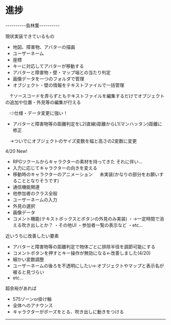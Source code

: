 # 進捗

----------島林薫----------

現状実装できているもの
- 地図、障害物、アバターの描画
- ユーザーネーム
- 座標
- キーに対応してアバターが移動する
- アバターと障害物・壁・マップ端との当たり判定
- 画像データを一つのフォルダで管理
- オブジェクト・壁の情報をテキストファイルで一括管理


　↑ソースコードを弄らずともテキストファイルを編集するだけでオブジェクトの追加や位置・外見等の編集が行える

　⇨仕様・データ変更に強い！

- アバターと障害物等の距離判定をL2(直線)距離からL1(マンハッタン)距離に修正

　→ついでにオブジェクトのサイズ変数を幅と高さの2変数に変更

4/20 New!
- RPGツクールからキャラクターの素材を持ってきた
それに伴い...
- 入力に応じてキャラクターの向きを変える
- 移動時のキャラクターのアニメーション
　
未実装(かなりの部分をお願いすることとなりそうです)
- 通信機能関連
- 他参加者のクラス全般
- ユーザーネームの入力
- 外見の選択
- 画像データ
- コメント機能(テキストボックスとボタンの外見のみ実装)
・→一定時間で消える吹き出しとか？
・その他UI
・参加者一覧の表示など
・etc...

近いうちに改善したい要素
- アバターと障害物等の距離判定で物体ごとに排除半径を調節可能にする
- コメントボタンを押すとキー操作が無効になる←改善しました(4/20)
- 細かい変数調整
- ユーザーネームの後ろを不透明にしたい←オブジェクトやマップと表示名が被ると見づらい
- etc...

超余裕があれば
- 575ゾーンor掛け軸
- 全体へのアナウンス
- キャラクターがポーズをとる、吹き出しに動きをつける
--------------------------